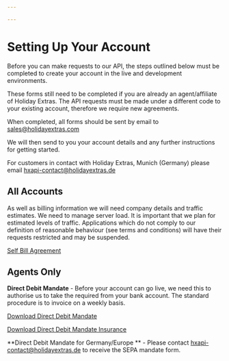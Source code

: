 ```yaml
---

---
```


# Setting Up Your Account

Before you can make requests to our API, the steps outlined below must be completed to create your account in the live and development environments.

These forms still need to be completed if you are already an agent/affiliate of Holiday Extras. The API requests must be made under a different code to your existing account, therefore we require new agreements.

When completed, all forms should be sent by email to <sales@holidayextras.com>

We will then send to you your account details and any further instructions for getting started.

For customers in contact with Holiday Extras, Munich (Germany) please email <hxapi-contact@holidayextras.de>

## All Accounts

As well as billing information we will need company details and traffic estimates. We need to manage server load. It is important that we plan for estimated levels of traffic. Applications which do not comply to our definition of reasonable behaviour (see terms and conditions) will have their requests restricted and may be suspended.

[Self Bill Agreement](http://secure.holidayextras.co.uk/images/apiForms/SelfBillv3.pdf)


## Agents Only

**Direct Debit Mandate** - Before your account can go live, we need this to authorise us to take the required from your bank account. The standard procedure is to invoice on a weekly basis.

[Download Direct Debit Mandate](http://secure.holidayextras.co.uk/images/apiForms/DDebitMandate.pdf)

[Download Direct Debit Mandate Insurance](http://secure.holidayextras.co.uk/images/apiForms/DDebitMandateInsurance.pdf)

**Direct Debit Mandate for Germany/Europe ** -
Please contact hxapi-contact@holidayextras.de to receive the SEPA mandate form.

